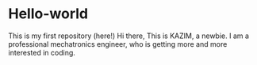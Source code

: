# Hello-world
This is my first repository (here!)
Hi there,
This is KAZIM, a newbie. I am a professional mechatronics engineer, who is getting more and more interested in coding.
